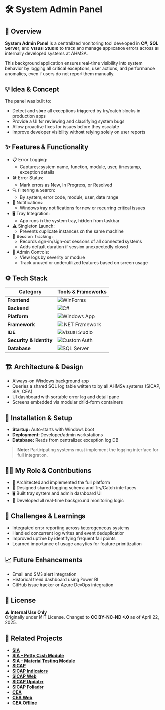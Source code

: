 # 🛠 System Admin Panel

## 🧭 Overview
**System Admin Panel** is a centralized monitoring tool developed in **C#**, **SQL Server**, and **Visual Studio** to track and manage application errors across all internally developed systems at AHMSA.

This background application ensures real-time visibility into system behavior by logging all critical exceptions, user actions, and performance anomalies, even if users do not report them manually.

## 💡 Idea & Concept
The panel was built to:
- Detect and store all exceptions triggered by try/catch blocks in production apps
- Provide a UI for reviewing and classifying system bugs
- Allow proactive fixes for issues before they escalate
- Improve developer visibility without relying solely on user reports

## ✨ Features & Functionality
- 📋 Error Logging:
  - Captures: system name, function, module, user, timestamp, exception details
- 🛠 Error Status:
  - Mark errors as New, In Progress, or Resolved
- 🔍 Filtering & Search:
  - By system, error code, module, user, date range
- 📣 Notifications:
  - Windows tray notifications for new or recurring critical issues
- 🖥 Tray Integration:
  - App runs in the system tray, hidden from taskbar
- ⚠️ Singleton Launch:
  - Prevents duplicate instances on the same machine
- 🧪 Session Tracking:
  - Records sign-in/sign-out sessions of all connected systems
  - Adds default duration if session unexpectedly closed
- 🔐 Admin Controls:
  - View logs by severity or module
  - Track unused or underutilized features based on screen usage

## ⚙️ Tech Stack
| Category                | Tools & Frameworks |
|-------------------------|--------------------|
| **Frontend**            | ![WinForms](https://img.shields.io/badge/WinForms-512BD4?logo=.net&logoColor=white&style=for-the-badge) |
| **Backend**             | ![C#](https://img.shields.io/badge/C%23-239120?logo=c-sharp&logoColor=white&style=for-the-badge) |
| **Platform**            | ![Windows App](https://img.shields.io/badge/Windows%20App-0078D4?logo=windows&logoColor=white&style=for-the-badge) |
| **Framework**           | ![.NET Framework](https://img.shields.io/badge/.NET%20Framework-512BD4?logo=.net&logoColor=white&style=for-the-badge) |
| **IDE**                 | ![Visual Studio](https://img.shields.io/badge/Visual%20Studio-5C2D91?logo=visualstudio&logoColor=white&style=for-the-badge) |
| **Security & Identity** | ![Custom Auth](https://img.shields.io/badge/Custom%20Auth-000000?style=for-the-badge&logo=key&logoColor=white) |
| **Database**            | ![SQL Server](https://img.shields.io/badge/SQL%20Server-CC2927?logo=microsoft-sql-server&logoColor=white&style=for-the-badge) |

## 🏗 Architecture & Design
- Always-on Windows background app
- Queries a shared SQL log table written to by all AHMSA systems (SICAP, SIA, CEA)
- UI dashboard with sortable error log and detail pane
- Screens embedded via modular child-form containers

## 🚀 Installation & Setup
- **Startup:** Auto-starts with Windows boot
- **Deployment:** Developer/admin workstations
- **Database:** Reads from centralized exception log DB

> **Note:** Participating systems must implement the logging interface for full integration.

## 🧑‍💻 My Role & Contributions
- 💼 Architected and implemented the full platform
- 🔧 Designed shared logging schema and Try/Catch interfaces
- 🖥 Built tray system and admin dashboard UI
- 🧠 Developed all real-time background monitoring logic

## 🧗 Challenges & Learnings
- Integrated error reporting across heterogeneous systems
- Handled concurrent log writes and event deduplication
- Improved uptime by identifying frequent fail points
- Learned importance of usage analytics for feature prioritization

## 📈 Future Enhancements
- Email and SMS alert integration
- Historical trend dashboard using Power BI
- GitHub issue tracker or Azure DevOps integration

## 🪪 License
⚠️ **Internal Use Only**  
Originally under MIT License. Changed to **CC BY-NC-ND 4.0** as of April 22, 2025.

## 🔗 Related Projects
- **[SIA](https://github.com/HermiloOrtega/SIA)**
- **[SIA – Petty Cash Module](https://github.com/HermiloOrtega/SIA-Petty-Cash)**
- **[SIA – Material Testing Module](https://github.com/HermiloOrtega/SIA-Material-Testing)**
- **[SICAP](https://github.com/HermiloOrtega/SICAP)**
- **[SICAP Indicators](https://github.com/HermiloOrtega/SICAP-Indicators)**
- **[SICAP Web](https://github.com/HermiloOrtega/SICAP-Web)**
- **[SICAP Updater](https://github.com/HermiloOrtega/SICAP-Web-Updates)**
- **[SICAP Foliador](https://github.com/HermiloOrtega/SICAP-Folio-Manager)**
- **[CEA](https://github.com/HermiloOrtega/CEA)**
- **[CEA Web](https://github.com/HermiloOrtega/CEA-Web)**
- **[CEA Offline](https://github.com/HermiloOrtega/CEA-Offline)**
